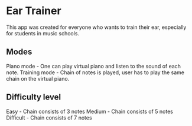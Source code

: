 # Ear Trainer

This app was created for everyone who wants to train their ear, especially for students in music schools. 

## Modes

Piano mode - One can play virtual piano and listen to the sound of each note.
Training mode - Chain of notes is played, user has to play the same chain on the virtual piano.

## Difficulty level

Easy - Chain consists of 3 notes
Medium - Chain consists of 5 notes
Difficult - Chain consists of 7 notes

